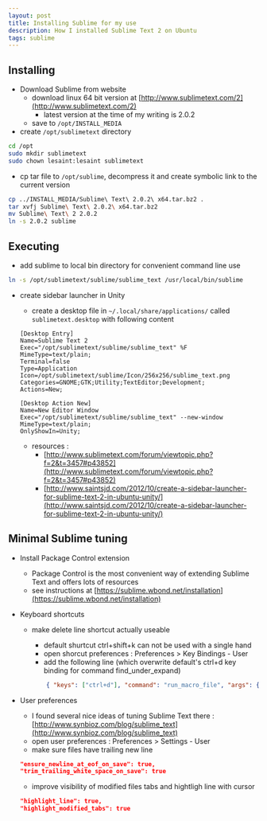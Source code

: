 ```yaml
---
layout: post
title: Installing Sublime for my use
description: How I installed Sublime Text 2 on Ubuntu
tags: sublime
---
```


Installing
----------

* Download Sublime from website
    - download linux 64 bit version at [http://www.sublimetext.com/2](http://www.sublimetext.com/2)
        - latest version at the time of my writing is 2.0.2
    - save to `/opt/INSTALL_MEDIA`
* create `/opt/sublimetext` directory

```sh
cd /opt
sudo mkdir sublimetext
sudo chown lesaint:lesaint sublimetext
```

* cp tar file to `/opt/sublime`, decompress it and create symbolic link to the current version
    
```sh
cp ../INSTALL_MEDIA/Sublime\ Text\ 2.0.2\ x64.tar.bz2 .
tar xvfj Sublime\ Text\ 2.0.2\ x64.tar.bz2
mv Sublime\ Text\ 2 2.0.2
ln -s 2.0.2 sublime
```

Executing
---------

* add sublime to local bin directory for convenient command line use
    
```sh
ln -s /opt/sublimetext/sublime/sublime_text /usr/local/bin/sublime
```

* create sidebar launcher in Unity
    - create a desktop file in `~/.local/share/applications/` called `sublimetext.desktop` with following content

    ```
    [Desktop Entry]
    Name=Sublime Text 2
    Exec="/opt/sublimetext/sublime/sublime_text" %F
    MimeType=text/plain;
    Terminal=false
    Type=Application
    Icon=/opt/sublimetext/sublime/Icon/256x256/sublime_text.png
    Categories=GNOME;GTK;Utility;TextEditor;Development;
    Actions=New;

    [Desktop Action New]
    Name=New Editor Window
    Exec="/opt/sublimetext/sublime/sublime_text" --new-window
    MimeType=text/plain;
    OnlyShowIn=Unity;
    ```

    - resources :
        + [http://www.sublimetext.com/forum/viewtopic.php?f=2&t=3457#p43852](http://www.sublimetext.com/forum/viewtopic.php?f=2&t=3457#p43852)
        + [http://www.saintsjd.com/2012/10/create-a-sidebar-launcher-for-sublime-text-2-in-ubuntu-unity/](http://www.saintsjd.com/2012/10/create-a-sidebar-launcher-for-sublime-text-2-in-ubuntu-unity/)

Minimal Sublime tuning
----------------------

* Install Package Control extension
    - Package Control is the most convenient way of extending Sublime Text and offers lots of resources
    - see instructions at [https://sublime.wbond.net/installation](https://sublime.wbond.net/installation)
* Keyboard shortcuts
    - make delete line shortcut actually useable
        + default shurtcut ctrl+shift+k can not be used with a single hand
        + open shorcut preferences : Preferences > Key Bindings - User
        + add the following line (which overwrite default's ctrl+d key binding for command find_under_expand)

        ```json
            { "keys": ["ctrl+d"], "command": "run_macro_file", "args": {"file": "Packages/Default/Delete Line.sublime-macro"} }
        ```

* User preferences
    - I found several nice ideas of tuning Sublime Text there : [http://www.synbioz.com/blog/sublime_text](http://www.synbioz.com/blog/sublime_text)
    - open user preferences : Preferences > Settings - User
    - make sure files have trailing new line
    ```json
    "ensure_newline_at_eof_on_save": true,
    "trim_trailing_white_space_on_save": true
    ```

    - improve visibility of modified files tabs and hightligh line with cursor
    
    ```json
    "highlight_line": true,
    "highlight_modified_tabs": true
    ```

